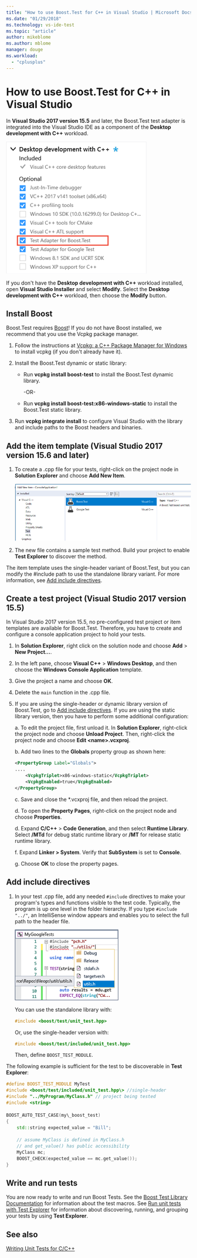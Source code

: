 ```yaml
---
title: "How to use Boost.Test for C++ in Visual Studio | Microsoft Docs"
ms.date: "01/29/2018"
ms.technology: vs-ide-test
ms.topic: "article"
author: mikeblome
ms.author: mblome
manager: douge
ms.workload: 
  - "cplusplus"
---
```

# How to use Boost.Test for C++ in Visual Studio

In **Visual Studio 2017 version 15.5** and later, the Boost.Test test adapter is integrated into the Visual Studio IDE as a component of the **Desktop development with C++** workload.

![Test Adapter for Boost.Test](media/cpp-boost-component.png "Test Adapter for Boost.Test component")

If you don't have the **Desktop development with C++** workload installed, open **Visual Studio Installer** and select **Modify**. Select the **Desktop development with C++** workload, then choose the **Modify** button.

## Install Boost

Boost.Test requires [Boost](http://www.boost.org/)! If you do not have Boost installed, we recommend that you use the Vcpkg package manager.

1. Follow the instructions at [Vcpkg: a C++ Package Manager for Windows](/cpp/vcpkg) to install vcpkg (if you don't already have it).

1. Install the Boost.Test dynamic or static library:

	- Run **vcpkg install boost-test** to install the Boost.Test dynamic library.

	   -OR-

	- Run **vcpkg install boost-test:x86-windows-static** to install the Boost.Test static library.

1. Run **vcpkg integrate install** to configure Visual Studio with the library and include paths to the Boost headers and binaries.

## Add the item template (Visual Studio 2017 version 15.6 and later)

1. To create a .cpp file for your tests, right-click on the project node in **Solution Explorer** and choose **Add New Item**.

   ![Boost.Test Item Template](media/boost_test_item_template.png "Boost.Test item template")

1. The new file contains a sample test method. Build your project to enable **Test Explorer** to discover the method.

The item template uses the single-header variant of Boost.Test, but you can modify the #include path to use the standalone library variant. For more information, see [Add include directives](#add_include_directives).

## Create a test project (Visual Studio 2017 version 15.5)

In Visual Studio 2017 version 15.5, no pre-configured test project or item templates are available for Boost.Test. Therefore, you have to create and configure a console application project to hold your tests.

1. In **Solution Explorer**, right click on the solution node and choose **Add** > **New Project...**.

1. In the left pane, choose **Visual C++** > **Windows Desktop**, and then choose the **Windows Console Application** template.

1. Give the project a name and choose **OK**.
1. Delete the `main` function in the .cpp file.

1. If you are using the single-header or dynamic library version of Boost.Test, go to [Add include directives](#add_include_directives). If you are using the static library version, then you have to perform some additional configuration:

   a. To edit the project file, first unload it. In **Solution Explorer**, right-click the project node and choose **Unload Project**. Then, right-click the project node and choose **Edit <name\>.vcxproj**.

   b. Add two lines to the **Globals** property group as shown here:

    ```xml
    <PropertyGroup Label="Globals">
    ....
        <VcpkgTriplet>x86-windows-static</VcpkgTriplet>
        <VcpkgEnabled>true</VcpkgEnabled>
    </PropertyGroup>
    ```
   c. Save and close the \*.vcxproj file, and then reload the project.

   d. To open the **Property Pages**, right-click on the project node and choose **Properties**.

   d. Expand **C/C++** > **Code Generation**, and then select **Runtime Library**. Select **/MTd** for debug static runtime library or **/MT** for release static runtime library.

   f. Expand **Linker > System**. Verify that **SubSystem** is set to **Console**.

   g. Choose **OK** to close the property pages.

## Add include directives

1. In your test .cpp file, add any needed `#include` directives to make your program's types and functions visible to the test code. Typically, the program is up one level in the folder hierarchy. If you type `#include "../"`, an IntelliSense window appears and enables you to select the full path to the header file.

   ![Add #include directives](media/cpp-gtest-includes.png "Add include directives to the test .cpp file")

   You can use the standalone library with:

   ```cpp
   #include <boost/test/unit_test.hpp>
   ```

   Or, use the single-header version with:

   ```cpp
   #include <boost/test/included/unit_test.hpp>
   ```

   Then, define `BOOST_TEST_MODULE`.

The following example is sufficient for the test to be discoverable in **Test Explorer**:

```cpp
#define BOOST_TEST_MODULE MyTest
#include <boost/test/included/unit_test.hpp\> //single-header
#include "../MyProgram/MyClass.h" // project being tested
#include <string>

BOOST_AUTO_TEST_CASE(my\_boost_test)
{
	std::string expected_value = "Bill";

    // assume MyClass is defined in MyClass.h
    // and get_value() has public accessibility
    MyClass mc;
	BOOST_CHECK(expected_value == mc.get_value());
}
```

## Write and run tests
You are now ready to write and run Boost Tests. See the [Boost Test Library Documentation](http://www.boost.org/doc/libs/release/libs/test/doc/html/index.html) for information about the test macros. See [Run unit tests with Test Explorer](run-unit-tests-with-test-explorer.md) for information about discovering, running, and grouping your tests by using **Test Explorer**.

## See also
[Writing Unit Tests for C/C++](writing-unit-tests-for-c-cpp.md)
